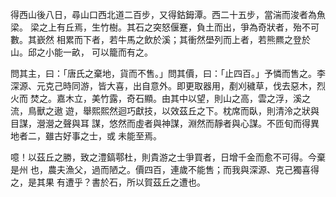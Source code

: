 得西山後八日，尋山口西北道二百步，又得鈷鉧潭。西二十五步，當湍而浚者為魚梁。
梁之上有丘焉，生竹樹。其石之突怒偃蹇，負土而出，爭為奇狀者，殆不可數。其嶔然
相累而下者，若牛馬之飲於溪；其衝然壆列而上者，若熊羆之登於山。邱之小能一畝，
可以籠而有之。

問其主，曰：「唐氏之棄地，貨而不售。」問其價，曰：「止四百。」予憐而售之。李
深源、元克己時同游，皆大喜，出自意外。即更取器用，剷刈穢草，伐去惡木，烈火而
焚之。嘉木立，美竹露，奇石顯。由其中以望，則山之高，雲之浮，溪之流，鳥獸之遨
遊，舉熙熙然迴巧獻技，以效茲丘之下。枕席而臥，則清泠之狀與目謀，瀯瀯之聲與耳
謀，悠然而虛者與神謀，淵然而靜者與心謀。不匝旬而得異地者二，雖古好事之士，或
未能至焉。

噫！以茲丘之勝，致之澧鎬鄠杜，則貴游之士爭買者，日增千金而愈不可得。今棄是州
也，農夫漁父，過而陋之。價四百，連歲不能售；而我與深源、克己獨喜得之，是其果
有遭乎？書於石，所以賀茲丘之遭也。

